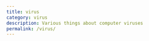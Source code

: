```yaml
---
title: virus
category: virus
description: Various things about computer viruses
permalink: /virus/
---
```

